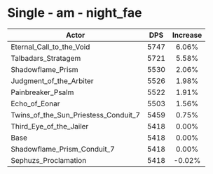 # Single - am - night_fae
| Actor | DPS | Increase |
|---|:---:|:---:|
|Eternal_Call_to_the_Void|5747|6.06%|
|Talbadars_Stratagem|5721|5.58%|
|Shadowflame_Prism|5530|2.06%|
|Judgment_of_the_Arbiter|5526|1.98%|
|Painbreaker_Psalm|5522|1.91%|
|Echo_of_Eonar|5503|1.56%|
|Twins_of_the_Sun_Priestess_Conduit_7|5459|0.75%|
|Third_Eye_of_the_Jailer|5418|0.00%|
|Base|5418|0.00%|
|Shadowflame_Prism_Conduit_7|5418|0.00%|
|Sephuzs_Proclamation|5418|-0.02%|
